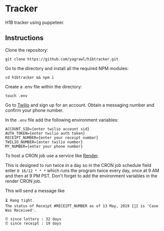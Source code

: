 # Tracker

H1B tracker using puppeteer.

## Instructions

Clone the repository:
```
git clone https://github.com/yagrawl/h1btracker.git
```

Go to the directory and install all the required NPM modules:
```
cd h1btracker && npm i
```

Create a .env file within the directory:
```
touch .env
```

Go to [Twilio](https://www.twilio.com/try-twilio) and sign up for an account.
Obtain a messaging number and confirm your phone number.

In the `.env` file add the following environment variables:
```
ACCOUNT_SID={enter twilio account sid}
AUTH_TOKEN={enter twilio auth token}
RECEIPT_NUMBER={enter your receipt number}
TWILIO_NUMBER={enter twilio number}
MY_NUMBER={enter your phone number}
```

To host a CRON job use a service like [Render](https://render.com/).

This is designed to run twice in a day so in the CRON job schedule field
enter `0 16/12 * * *` which runs the program twice every day, once at 9 AM and
then at 9 PM PST. Don't forget to add the environment variables in the render
CRON job.

This will send a message like
```
⏳ Hang tight.
The status of Receipt #RECEIPT_NUMBER as of 13 May, 2019 [🌙] is 'Case Was Received'.

⏰ since lottery : 32 days
⏰ since receipt : 19 days
```
